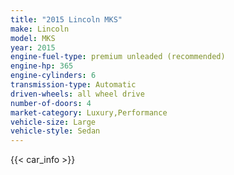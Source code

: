 ```yaml
---
title: "2015 Lincoln MKS"
make: Lincoln
model: MKS
year: 2015
engine-fuel-type: premium unleaded (recommended)
engine-hp: 365
engine-cylinders: 6
transmission-type: Automatic
driven-wheels: all wheel drive
number-of-doors: 4
market-category: Luxury,Performance
vehicle-size: Large
vehicle-style: Sedan
---
```


{{< car_info >}}
